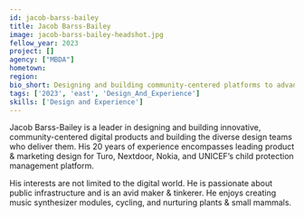 ```yaml
---
id: jacob-barss-bailey
title: Jacob Barss-Bailey
image: jacob-barss-bailey-headshot.jpg
fellow_year: 2023
project: []
agency: ["MBDA"]
hometown: 
region: 
bio_short: Designing and building community-centered platforms to advance equity.
tags: ['2023', 'east', 'Design_And_Experience']
skills: ['Design and Experience']
---
```


Jacob Barss-Bailey is a leader in designing and building innovative, community-centered digital products and building the diverse design teams who deliver them. His 20 years of experience encompasses leading product & marketing design for Turo, Nextdoor, Nokia, and UNICEF’s child protection management platform.

His interests are not limited to the digital world. He is passionate about public infrastructure and is an avid maker & tinkerer. He enjoys creating music synthesizer modules, cycling, and nurturing plants & small mammals.